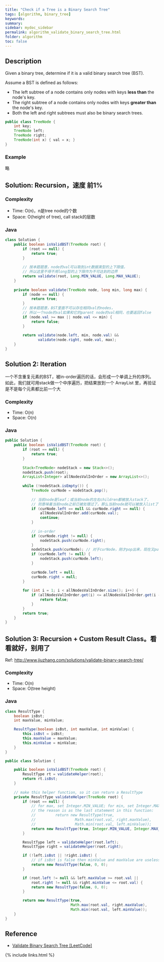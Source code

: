 ```yaml
---
title: "Check if a Tree is a Binary Search Tree"
tags: [algorithm, binary_tree]
keywords:
summary:
sidebar: mydoc_sidebar
permalink: algorithm_validate_binary_search_tree.html
folder: algorithm
toc: false
---
```


## Description
Given a binary tree, determine if it is a valid binary search tree (BST).

Assume a BST is defined as follows:
* The left subtree of a node contains only nodes with keys **less than** the node's key.
* The right subtree of a node contains only nodes with keys **greater than** the node's key.
* Both the left and right subtrees must also be binary search trees.

```java
public class TreeNode {
    int key;
    TreeNode left;
    TreeNode right;
    TreeNode(int x) { val = x; }
}
```

### Example
略

## Solution: Recursion，速度 前1%

### Complexity
* Time: O(n)，n是tree node的个数
* Space: O(height of tree), call stack的层数

### Java
```java
class Solution {
    public boolean isValidBST(TreeNode root) {
        if (root == null) {
            return true;
        }        
        
        // 按本题题意，node的val可以取到int数据类型的上下限值，
        // 所以这里不得不用long型的上下限作为不可达到的边界
        return validate(root, Long.MIN_VALUE, Long.MAX_VALUE);
    }
    
    private boolean validate(TreeNode node, long min, long max) {
        if (node == null) {
            return true;
        }
        // 按本题题意，BST里面不可以存在相同val的nodes，
        // 所以一个node的val如果和它的parent node的val相同，也要返回false
        if (node.val >= max || node.val <= min) {
            return false;
        }
        
        return validate(node.left, min, node.val) && 
               validate(node.right, node.val, max);
    }
}
```

## Solution 2: Iteration
一个不含重复元素的BST，被in-order遍历的话，会形成一个单调上升的序列。
如此，我们就可用stack做一个中序遍历，把结果放到一个 ArrayList 里，再验证是不是每个元素都比前一个大

### Complexity
* Time: O(n)
* Space: O(n)

### Java
```java
public Solution {
    public boolean isValidBST(TreeNode root) {
        if (root == null) {
            return true;
        }
        
        Stack<TreeNode> nodeStack = new Stack<>();
        nodeStack.push(root);
        ArrayList<Integer> allNodesValInOrder = new ArrayList<>();
        
        while (!nodeStack.isEmpty()) {
            TreeNode curNode = nodeStack.pop();
            
            // 当前node是leaf；或当前node的左右children都被放入stack了，
            // 则意味着当前node之前已被处理过了。那么当前node就可以被放入list了
            if (curNode.left == null && curNode.right == null) {
                allNodesValInOrder.add(curNode.val);
                continue;
            }
            
            // in-order
            if (curNode.right != null) {
                nodeStack.push(curNode.right);
            }
            nodeStack.push(curNode); // 对于curNode，刚才pop出来，现在又push回去了！
            if (curNode.left != null) {
                nodeStack.push(curNode.left);
            }
            
            curNode.left = null;
            curNode.right = null;
        }
        
        for (int i = 1; i < allNodesValInOrder.size(); i++) {
            if (allNodesValInOrder.get(i) <= allNodesValInOrder.get(i - 1)) {
                return false;
            }
        }
        return true;
    }
}
```

## Solution 3: Recursion + Custom Result Class。看看就好，别用了
Ref: http://www.jiuzhang.com/solutions/validate-binary-search-tree/

### Complexity
* Time: O(n)
* Space: O(tree height)

### Java
```java
class ResultType {
    boolean isBst;
    int maxValue, minValue;

    ResultType(boolean isBst, int maxValue, int minValue) {
        this.isBst = isBst;
        this.maxValue = maxValue;
        this.minValue = minValue;
    }
}

public class Solution {

    public boolean isValidBST(TreeNode root) {
        ResultType rt = validateHelper(root);
        return rt.isBst;
    }
    
    // make this helper function, so it can return a ResultType
    private ResultType validateHelper(TreeNode root) {
        if (root == null) {
            // for max, set Integer.MIN_VALUE; for min, set Integer.MAX_VALUE,
            // the reason is as the last statement in this function:
            //         return new ResultType(true,
            //                  Math.max(root.val, right.maxValue),
            //                  Math.min(root.val, left.minValue));
            return new ResultType(true, Integer.MIN_VALUE, Integer.MAX_VALUE);
        }

        ResultType left = validateHelper(root.left);
        ResultType right = validateHelper(root.right);

        if (!left.isBst || !right.isBst) {
            // if isBst is false then minValue and maxValue are useless
            return new ResultType(false, 0, 0);
        }

        if (root.left != null && left.maxValue >= root.val || 
            root.right != null && right.minValue <= root.val) {
            return new ResultType(false, 0, 0);
        }

        return new ResultType(true,
                              Math.max(root.val, right.maxValue),
                              Math.min(root.val, left.minValue));
    }
}
```

## Reference
* [Validate Binary Search Tree [LeetCode]](https://leetcode.com/problems/validate-binary-search-tree/description/)

{% include links.html %}
